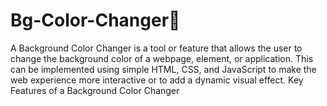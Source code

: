# Bg-Color-Changer🎨
A Background Color Changer is a tool or feature that allows the user to change the background color of a webpage, element, or application. This can be implemented using simple HTML, CSS, and JavaScript to make the web experience more interactive or to add a dynamic visual effect.  Key Features of a Background Color Changer
